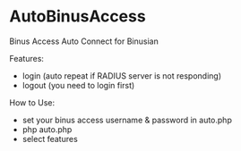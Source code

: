 # AutoBinusAccess
Binus Access Auto Connect for Binusian

Features:
- login (auto repeat if RADIUS server is not responding)
- logout (you need to login first)

How to Use:
- set your binus access username & password in auto.php
- php auto.php
- select features
